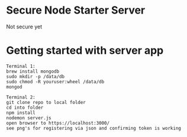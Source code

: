 # Secure Node Starter Server 
Not secure yet

# Getting started with server app

    Terminal 1:
    brew install mongodb
    sudo mkdir -p /data/db
    sudo chmod -R youruser:wheel /data/db
    mongod
    
    Terminal 2:
    git clone repo to local folder
    cd into folder
    npm install
    nodemon server.js
    open browser to https://localhost:3000/
    see png's for registering via json and confirming token is working
